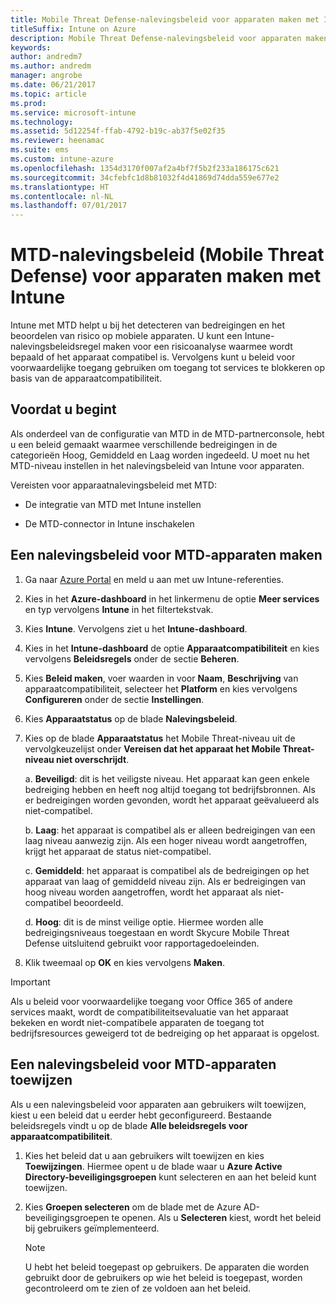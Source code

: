 ```yaml
---
title: Mobile Threat Defense-nalevingsbeleid voor apparaten maken met Intune
titleSuffix: Intune on Azure
description: Mobile Threat Defense-nalevingsbeleid voor apparaten maken in Intune
keywords: 
author: andredm7
ms.author: andredm
manager: angrobe
ms.date: 06/21/2017
ms.topic: article
ms.prod: 
ms.service: microsoft-intune
ms.technology: 
ms.assetid: 5d12254f-ffab-4792-b19c-ab37f5e02f35
ms.reviewer: heenamac
ms.suite: ems
ms.custom: intune-azure
ms.openlocfilehash: 1354d3170f007af2a4bf7f5b2f233a186175c621
ms.sourcegitcommit: 34cfebfc1d8b81032f4d41869d74dda559e677e2
ms.translationtype: HT
ms.contentlocale: nl-NL
ms.lasthandoff: 07/01/2017
---
```

# <a name="create-mobile-threat-defense-mtd-device-compliance-policy-with-intune"></a>MTD-nalevingsbeleid (Mobile Threat Defense) voor apparaten maken met Intune

Intune met MTD helpt u bij het detecteren van bedreigingen en het beoordelen van risico op mobiele apparaten. U kunt een Intune-nalevingsbeleidsregel maken voor een risicoanalyse waarmee wordt bepaald of het apparaat compatibel is. Vervolgens kunt u beleid voor voorwaardelijke toegang gebruiken om toegang tot services te blokkeren op basis van de apparaatcompatibiliteit.

## <a name="before-you-begin"></a>Voordat u begint

Als onderdeel van de configuratie van MTD in de MTD-partnerconsole, hebt u een beleid gemaakt waarmee verschillende bedreigingen in de categorieën Hoog, Gemiddeld en Laag worden ingedeeld. U moet nu het MTD-niveau instellen in het nalevingsbeleid van Intune voor apparaten.

Vereisten voor apparaatnalevingsbeleid met MTD:

-   De integratie van MTD met Intune instellen

-   De MTD-connector in Intune inschakelen

## <a name="to-create-a-mtd-device-compliance-policy"></a>Een nalevingsbeleid voor MTD-apparaten maken

1.  Ga naar [Azure Portal](https://portal.azure.com/) en meld u aan met uw Intune-referenties.

2.  Kies in het **Azure-dashboard** in het linkermenu de optie **Meer services** en typ vervolgens **Intune** in het filtertekstvak.

3.  Kies **Intune**. Vervolgens ziet u het **Intune-dashboard**.

4. Kies in het **Intune-dashboard** de optie **Apparaatcompatibiliteit** en kies vervolgens **Beleidsregels** onder de sectie **Beheren**.

5.  Kies **Beleid maken**, voer waarden in voor **Naam**, **Beschrijving** van apparaatcompatibiliteit, selecteer het **Platform** en kies vervolgens **Configureren** onder de sectie **Instellingen**.

6.  Kies **Apparaatstatus** op de blade **Nalevingsbeleid**.

7.  Kies op de blade **Apparaatstatus** het Mobile Threat-niveau uit de vervolgkeuzelijst onder **Vereisen dat het apparaat het Mobile Threat-niveau niet overschrijdt**.

    a.  **Beveiligd**: dit is het veiligste niveau. Het apparaat kan geen enkele bedreiging hebben en heeft nog altijd toegang tot bedrijfsbronnen. Als er bedreigingen worden gevonden, wordt het apparaat geëvalueerd als niet-compatibel.

    b.  **Laag**: het apparaat is compatibel als er alleen bedreigingen van een laag niveau aanwezig zijn. Als een hoger niveau wordt aangetroffen, krijgt het apparaat de status niet-compatibel.

    c.  **Gemiddeld**: het apparaat is compatibel als de bedreigingen op het apparaat van laag of gemiddeld niveau zijn. Als er bedreigingen van hoog niveau worden aangetroffen, wordt het apparaat als niet-compatibel beoordeeld.

    d.  **Hoog**: dit is de minst veilige optie. Hiermee worden alle bedreigingsniveaus toegestaan en wordt Skycure Mobile Threat Defense uitsluitend gebruikt voor rapportagedoeleinden.

8.  Klik tweemaal op **OK** en kies vervolgens **Maken**.

> [!IMPORTANT]
> Als u beleid voor voorwaardelijke toegang voor Office 365 of andere services maakt, wordt de compatibiliteitsevaluatie van het apparaat bekeken en wordt niet-compatibele apparaten de toegang tot bedrijfsresources geweigerd tot de bedreiging op het apparaat is opgelost.

## <a name="to-assign-a-mtd-device-compliance-policy"></a>Een nalevingsbeleid voor MTD-apparaten toewijzen

Als u een nalevingsbeleid voor apparaten aan gebruikers wilt toewijzen, kiest u een beleid dat u eerder hebt geconfigureerd. Bestaande beleidsregels vindt u op de blade **Alle beleidsregels voor apparaatcompatibiliteit**.

1. Kies het beleid dat u aan gebruikers wilt toewijzen en kies **Toewijzingen**. Hiermee opent u de blade waar u **Azure Active Directory-beveiligingsgroepen** kunt selecteren en aan het beleid kunt toewijzen.

2. Kies **Groepen selecteren** om de blade met de Azure AD-beveiligingsgroepen te openen.  Als u **Selecteren** kiest, wordt het beleid bij gebruikers geïmplementeerd.

    > [!NOTE] 
    > U hebt het beleid toegepast op gebruikers. De apparaten die worden gebruikt door de gebruikers op wie het beleid is toegepast, worden gecontroleerd om te zien of ze voldoen aan het beleid.
